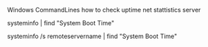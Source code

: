 
Windows CommandLines
how to check uptime
net stattistics server

systeminfo | find "System Boot Time"


systeminfo /s remoteservername | find "System Boot Time"


